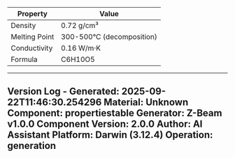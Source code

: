 | Property | Value |
|----------|-------|
| Density | 0.72 g/cm³ |
| Melting Point | 300-500°C (decomposition) |
| Conductivity | 0.16 W/m·K |
| Formula | C6H10O5 |


---
Version Log - Generated: 2025-09-22T11:46:30.254296
Material: Unknown
Component: propertiestable
Generator: Z-Beam v1.0.0
Component Version: 2.0.0
Author: AI Assistant
Platform: Darwin (3.12.4)
Operation: generation
---